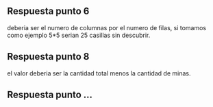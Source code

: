 ## Respuesta punto 6
deberia ser el numero de columnas por el numero de filas, si tomamos como ejemplo 5*5 serian 25 casillas sin descubrir.
## Respuesta punto 8
el valor deberia ser la cantidad total menos la cantidad de minas.
## Respuesta punto ...
